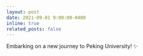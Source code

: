 ```yaml
---
layout: post
date: 2021-09-01 9:00:00-0400
inline: true
related_posts: false
---
```


Embarking on a new journey to Peking University! :sparkles: 
